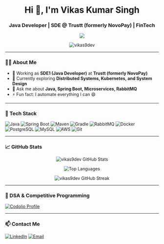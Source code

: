 <!--
**vikas9dev/vikas9dev** is a ✨ _special_ ✨ repository because its `README.md` (this file) appears on your GitHub profile.

Here are some ideas to get you started:

- 🔭 I’m currently working on ...
- 🌱 I’m currently learning ...
- 👯 I’m looking to collaborate on ...
- 🤔 I’m looking for help with ...
- 💬 Ask me about ...
- 📫 How to reach me: ...
- 😄 Pronouns: ...
- ⚡ Fun fact: ...
-->
<h1 align="center">Hi 👋, I'm Vikas Kumar Singh</h1>
<h3 align="center">Java Developer | SDE @ Trustt (formerly NovoPay) | FinTech </h3>

<p align="center">
  <img src="https://readme-typing-svg.demolab.com/?lines=Passionate%20Java%20Backend%20Developer;Microservices%20Enthusiast;Distributed%20Systems%20Learner;Always%20Learning%20New%20Things!&center=true&width=500&height=50">
</p>

<p align="center">
  <img src="https://komarev.com/ghpvc/?username=vikas9dev&label=Profile%20views&color=0e75b6&style=flat" alt="vikas9dev" />
</p>

---

### 👨‍💻 About Me

- 🔭 Working as **SDE1 (Java Developer)** at **Trustt (formerly NovoPay)**
- 🌱 Currently exploring **Distributed Systems, Kubernetes, and System Design**
- 💬 Ask me about **Java, Spring Boot, Microservices, RabbitMQ**
- ⚡ Fun fact: I automate everything I can 😄

---

### 🧰 Tech Stack

![Java](https://img.shields.io/badge/Java-ED8B00?style=for-the-badge&logo=java&logoColor=white)
![Spring Boot](https://img.shields.io/badge/Spring%20Boot-6DB33F?style=for-the-badge&logo=spring-boot&logoColor=white)
![Maven](https://img.shields.io/badge/Maven-C71A36?style=for-the-badge&logo=apache-maven&logoColor=white)
![Gradle](https://img.shields.io/badge/Gradle-02303A?style=for-the-badge&logo=gradle&logoColor=white)
![RabbitMQ](https://img.shields.io/badge/RabbitMQ-FF6600?style=for-the-badge&logo=rabbitmq&logoColor=white)
![Docker](https://img.shields.io/badge/Docker-2496ED?style=for-the-badge&logo=docker&logoColor=white)
![PostgreSQL](https://img.shields.io/badge/PostgreSQL-316192?style=for-the-badge&logo=postgresql&logoColor=white)
![MySQL](https://img.shields.io/badge/MySQL-4479A1?style=for-the-badge&logo=mysql&logoColor=white)
![AWS](https://img.shields.io/badge/AWS-232F3E?style=for-the-badge&logo=amazon-aws&logoColor=white)
![Git](https://img.shields.io/badge/Git-F05032?style=for-the-badge&logo=git&logoColor=white)

---

### 📈 GitHub Stats

<p align="center">
  <img src="https://github-readme-stats.vercel.app/api?username=vikas9dev&show_icons=true&theme=tokyonight" alt="vikas9dev GitHub Stats" />
</p>

<p align="center">
  <img src="https://github-readme-stats.vercel.app/api/top-langs/?username=vikas9dev&layout=compact&theme=tokyonight" alt="Top Languages" />
</p>

<p align="center">
  <img src="https://github-readme-streak-stats.herokuapp.com/?user=vikas9dev&theme=tokyonight" alt="vikas9dev GitHub Streak" />
</p>

<!--
<p align="center">
  <img src="https://github-profile-trophy.vercel.app/?username=vikas9dev&theme=tokyonight&row=1&no-frame=true&margin-w=30" alt="vikas9dev GitHub Trophies" />
</p>
-->
---

### 🚀 DSA & Competitive Programming

[![Codolio Profile](https://img.shields.io/badge/Codolio-Profile-informational?style=for-the-badge&logo=codeforces&logoColor=white&color=blue)](https://codolio.com/profile/vikas9dev)

---

### 📫 Contact Me

[![LinkedIn](https://img.shields.io/badge/LinkedIn-blue?style=for-the-badge&logo=linkedin)](https://www.linkedin.com/in/vikas9dev/)
[![Email](https://img.shields.io/badge/Email-D14836?style=for-the-badge&logo=gmail&logoColor=white)](mailto:vikas.dev.java@gmail.com)
